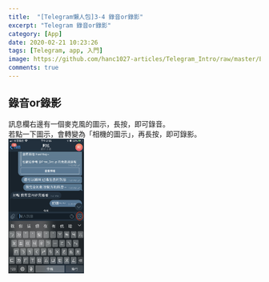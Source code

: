 ```yaml
---
title:  "[Telegram懶人包]3-4 錄音or錄影"
excerpt: "Telegram 錄音or錄影"
category: [App]
date: 2020-02-21 10:23:26
tags: [Telegram, app, 入門]
image: https://github.com/hanc1027-articles/Telegram_Intro/raw/master/Ep2%E7%A7%81%E8%A8%8A%E7%AF%87/assets/3_4_record.jpeg
comments: true
---
```

## 錄音or錄影
訊息欄右邊有一個麥克風的圖示，長按，即可錄音。  
若點一下圖示，會轉變為「相機的圖示」，再長按，即可錄影。  
<img src="https://github.com/hanc1027-articles/Telegram_Intro/raw/master/Ep2%E7%A7%81%E8%A8%8A%E7%AF%87/assets/3_4_record.jpeg" width="30%" />   

